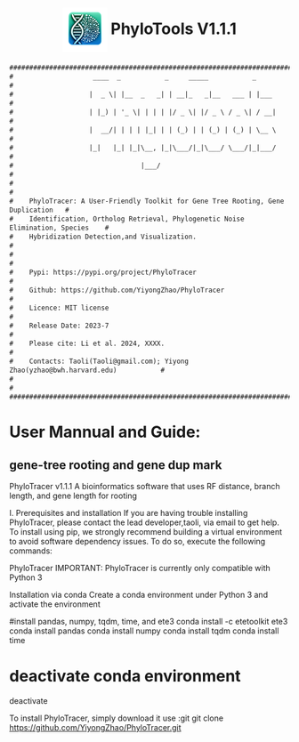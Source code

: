
<div align="center">
  
# <img src="logo/PhyloTools_logo.png" width="80" height="80" align="center"> PhyloTools V1.1.1 </div> 

```
#####################################################################################
#                    ____  _           _     _____           _                      #
#                   |  _ \| |__  _   _| | __|_   _|__   ___ | |___                  #
#                   | |_) | '_ \| | | | |/ _ \| |/ _ \ / _ \| / __|                 #
#                   |  __/| | | | |_| | | (_) | | (_) | (_) | \__ \                 #
#                   |_|   |_| |_|\__, |_|\___/|_|\___/ \___/|_|___/                 #
#                                |___/                                              #
#                                                                                   #
#    PhyloTracer: A User-Friendly Toolkit for Gene Tree Rooting, Gene Duplication   #
#    Identification, Ortholog Retrieval, Phylogenetic Noise Elimination, Species    #
#    Hybridization Detection,and Visualization.                                     #
#                                                                                   #
#    Pypi: https://pypi.org/project/PhyloTracer                                     #
#    Github: https://github.com/YiyongZhao/PhyloTracer                              #
#    Licence: MIT license                                                           #
#    Release Date: 2023-7                                                           #
#    Please cite: Li et al. 2024, XXXX.                                             #
#    Contacts: Taoli(Taoli@gmail.com); Yiyong Zhao(yzhao@bwh.harvard.edu)           #
#                                                                                   #
#####################################################################################
```


# User Mannual and Guide:
## gene-tree rooting and gene dup mark

PhyloTracer v1.1.1
A bioinformatics software that uses RF distance, branch length, and gene length for rooting

I. Prerequisites and installation
If you are having trouble installing PhyloTracer, please contact the lead developer,taoli, via email to get help.
To install using pip, we strongly recommend building a virtual environment to avoid software dependency issues. To do so, execute the following commands:

PhyloTracer
IMPORTANT: PhyloTracer is currently only compatible with Python 3

Installation via conda
Create a conda environment under Python 3 and activate the environment

#install pandas, numpy, tqdm, time, and ete3
conda install -c etetoolkit ete3
conda install pandas
conda install numpy
conda install tqdm
conda install time

# deactivate conda environment
deactivate

To install PhyloTracer, simply download it use :git
git clone https://github.com/YiyongZhao/PhyloTracer.git

